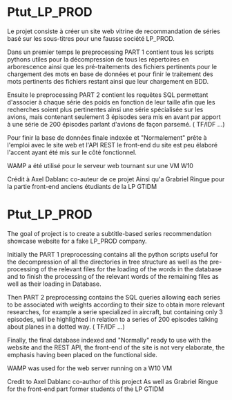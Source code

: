 # Ptut_LP_PROD

Le projet consiste à créer un site web vitrine de recommandation de séries basé sur les sous-titres pour une fausse société LP_PROD.

Dans un premier temps le preprocessing PART 1 contient tous les scripts pythons utiles pour la décompression de tous les répertoires en arborescence ainsi que les pré-traitements des fichiers pertinents pour le chargement des mots en base de données et pour finir le traitement des mots pertinents des fichiers restant ainsi que leur chargement en BDD.

Ensuite le preprocessing PART 2 contient les requêtes SQL permettant d'associer à chaque série des poids en fonction de leur taille afin que les recherches soient plus pertinentes ainsi une série spécialisée sur les avions, mais contenant seulement 3 épisodes sera mis en avant par apport à une série de 200 épisodes parlant d'avions de façon parsemé. ( TF/IDF ...)

Pour finir la base de données finale indexée et "Normalement" prête à l'emploi avec le site web et l'API REST le front-end du site est peu élaboré l'accent ayant été mis sur le côté fonctionnel.

WAMP a été utilisé pour le serveur web tournant sur une VM W10

Crédit à Axel Dablanc co-auteur de ce projet
Ainsi qu'a Grabriel Ringue pour la partie front-end
anciens étudiants de la LP GTIDM

# Ptut_LP_PROD

The goal of project is to create a subtitle-based series recommendation showcase website for a fake LP_PROD company.

Initially the PART 1 preprocessing contains all the python scripts useful for the decompression of all the directories in tree structure as well as the pre-processing of the relevant files for the loading of the words in the database and to finish the processing of the relevant words of the remaining files as well as their loading in Database.

Then PART 2 preprocessing contains the SQL queries allowing each series to be associated with weights according to their size to obtain more relevant researches, for example a serie specialized in aircraft, but containing only 3 episodes, will be highlighted in relation to a series of 200 episodes talking about planes in a dotted way. ( TF/IDF ...)

Finally, the final database indexed and "Normally" ready to use with the website and the REST API, the front-end of the site is not very elaborate, the emphasis having been placed on the functional side.

WAMP was used for the web server running on a W10 VM

Credit to Axel Dablanc co-author of this project
As well as Grabriel Ringue for the front-end part
former students of the LP GTIDM
